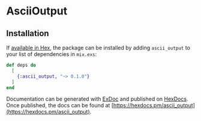 # AsciiOutput


## Installation

If [available in Hex](https://hex.pm/docs/publish), the package can be installed
by adding `ascii_output` to your list of dependencies in `mix.exs`:

```elixir
def deps do
  [
    {:ascii_output, "~> 0.1.0"}
  ]
end
```

Documentation can be generated with [ExDoc](https://github.com/elixir-lang/ex_doc)
and published on [HexDocs](https://hexdocs.pm). Once published, the docs can
be found at [https://hexdocs.pm/ascii_output](https://hexdocs.pm/ascii_output).

